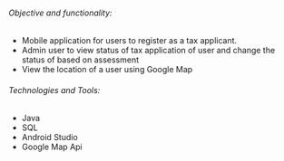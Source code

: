 ###### Objective and functionality: 
* Mobile application for users to register as a tax applicant.
* Admin user to view status of tax application of user and change the status of based on assessment
* View the location of a user using Google Map

###### Technologies and Tools:
* Java
* SQL
* Android Studio
* Google Map Api
